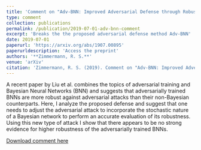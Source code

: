 ```yaml
---
title: 'Comment on "Adv-BNN: Improved Adversarial Defense through Robust Bayesian Neural Network"'
type: comment
collection: publications
permalink: /publication/2019-07-01-adv-bnn-comment
excerpt: 'Breaks the the proposed adversarial defense method Adv-BNN'
date: 2019-07-01
paperurl: 'https://arxiv.org/abs/1907.00895'
paperurldescription: 'Access the preprint'
authors: '**Zimmermann, R. S.**'
venue: 'arXiv'
citation: 'Zimmermann, R. S. (2019). Comment on "Adv-BNN: Improved Adversarial Defense through Robust Bayesian Neural Network". arXiv preprint arXiv:1907.00895.'
---
```

A recent paper by Liu et al. combines the topics of adversarial training and Bayesian Neural Networks (BNN) and suggests that adversarially trained BNNs are more robust against adversarial attacks than their non-Bayesian counterparts. Here, I analyze the proposed defense and suggest that one needs to adjust the adversarial attack to incorporate the stochastic nature of a Bayesian network to perform an accurate evaluation of its robustness. Using this new type of attack I show that there appears to be no strong evidence for higher robustness of the adversarially trained BNNs.

[Download comment here](https://arxiv.org/pdf/1907.00895)